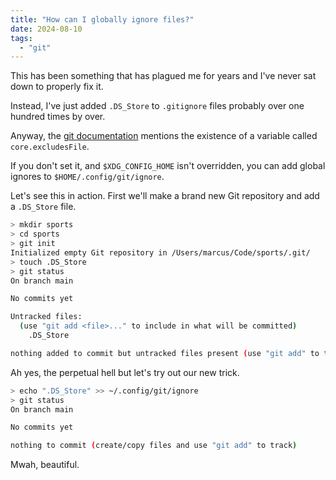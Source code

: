 ```yaml
---
title: "How can I globally ignore files?"
date: 2024-08-10
tags:
  - "git"
---
```


This has been something that has plagued me for years and I've never sat down to properly fix it.

Instead, I've just added `.DS_Store` to `.gitignore` files probably over one hundred times by over.

Anyway, the [git documentation](https://git-scm.com/docs/git-config#Documentation/git-config.txt-coreexcludesFile) mentions the existence of a variable called `core.excludesFile`.

If you don't set it, and `$XDG_CONFIG_HOME` isn't overridden, you can add global ignores to `$HOME/.config/git/ignore`.

Let's see this in action. First we'll make a brand new Git repository and add a `.DS_Store` file.

```bash
> mkdir sports
> cd sports
> git init
Initialized empty Git repository in /Users/marcus/Code/sports/.git/
> touch .DS_Store
> git status
On branch main

No commits yet

Untracked files:
  (use "git add <file>..." to include in what will be committed)
	.DS_Store

nothing added to commit but untracked files present (use "git add" to track)
```

Ah yes, the perpetual hell but let's try out our new trick.

```bash
> echo ".DS_Store" >> ~/.config/git/ignore
> git status
On branch main

No commits yet

nothing to commit (create/copy files and use "git add" to track)
```

Mwah, beautiful.
